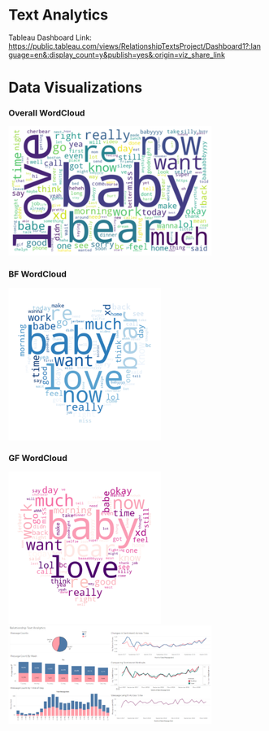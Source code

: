 # Text Analytics

Tableau Dashboard Link:
https://public.tableau.com/views/RelationshipTextsProject/Dashboard1?:language=en&:display_count=y&publish=yes&:origin=viz_share_link

# Data Visualizations
### Overall WordCloud
<img src="images/overall_wordcloud.png" width=400>

### BF WordCloud
<img src="images/hubby_wc.png" width=300>

### GF WordCloud
<img src="images/wifey_wc.png" width=300>
<img src="images/tableau_dashboard_final.png" width=400>
